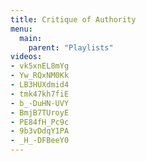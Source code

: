 ```yaml
---
title: Critique of Authority
menu:
  main:
    parent: "Playlists"
videos:
- vk5xnEL8mYg
- Yw_RQxNM0Kk
- LB3HUXdmid4
- tmk47kh7fiE
- b_-DuHN-UVY
- BmjB7TUroyE
- PE84fH_Pc9c
- 9b3vDdqY1PA
- _H_-DFBeeY0
---
```

